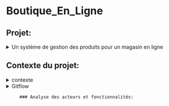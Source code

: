 ﻿# Boutique_En_Ligne
## Projet:

<details>
  <summary>Un système de gestion des produits pour un magasin en ligne</summary>
  Une entreprise de magasin en ligne souhaite gérer efficacement ses stocks de produit, ajuster les prix , permettre aux clients de faire des commandes et de répondre aux besoins des clients de manière rapide et précise.
  </details>
  
  ## Contexte du projet:
  
  <details>
  <summary>contexte</summary>
  Vous avez été chargé de développer un système de gestion des produits pour un magasin en ligne. L'objectif est de permettre aux propriétaires du magasin de gérer efficacement leur catalogue de produits, d'ajouter de nouveaux produits, de mettre à jour les informations existantes et de suivre les stocks. Voici un ensemble de fonctionnalités pour le système de gestion des produits :

**Gestion des catégories **:
Les propriétaires du magasin doivent pouvoir créer, modifier et supprimer des catégories de produits.
Chaque produit doit être associé à une ou plusieurs catégories pour une organisation facile du catalogue.

Ajout et modification de produits :
Les propriétaires du magasin doivent pouvoir ajouter de nouveaux produits en fournissant des détails tels que le nom, la description, les images, les prix, etc.
Ils doivent également pouvoir modifier les informations existantes pour mettre à jour les prix, les descriptions, les images, etc.

Gestion des variantes de produits :
Certains produits peuvent avoir des variantes, tels que différentes tailles, couleurs, options, etc.
Les propriétaires du magasin doivent pouvoir gérer ces variantes et spécifier les stocks disponibles pour chaque variante.

Gestion des stocks :
Le système doit permettre aux propriétaires du magasin de suivre les niveaux de stock de chaque produit.
Ils doivent pouvoir ajouter des stocks lorsqu'ils reçoivent de nouvelles livraisons et mettre à jour les quantités vendues.

​

Gestion des promotions et des remises :
Les propriétaires du magasin doivent pouvoir définir des promotions et des remises sur certains produits ou catégories.
Ils doivent pouvoir spécifier les dates de validité, les prix réduits, les conditions d'application, etc.

​

Gestion des avis et des évaluations :
Les clients doivent pouvoir laisser des avis et des évaluations sur les produits.
Les propriétaires du magasin doivent pouvoir afficher, gérer et répondre à ces avis.

Recherche et filtrage :
Le système doit permettre aux propriétaires du magasin de rechercher des produits par nom, catégorie, prix, etc.
Des options de filtrage avancées peuvent être fournies pour faciliter la navigation et la recherche des produits.

Gestion des commandes :
Le système doit être intégré à la gestion des commandes pour suivre les ventes de produits et ajuster les stocks en conséquence.

Ce système de gestion des produits permettra aux propriétaires du magasin de gérer efficacement leur catalogue en ligne, de suivre les stocks, d'ajuster les prix et de répondre aux besoins des clients de manière rapide et précise.

  </details>
  
  
<details>

<summary>Gitflow</summary>

### Mes branches

La branche Main est le miroir de ma production. Il est donc logique que l'on ne puisse y pousser nos modifications directement.

La branche develop centralise toutes les nouvelles fonctionnalités qui seront livrées dans la prochaine version. Ici, il va falloir se forcer à ne pas y faire de modifications directement.
  
Trois autres types de branches vont ensuite nous permettre de travailler :
 <details>
    <summary>feature</summary>
   Je développe des fonctionnalités

Je vais développer sur une branche de type feature.

git checkout -b feature/<nom> develop

Si je développe une nouvelle fonctionnalité, elle sera logiquement appliquée à la prochaine version : je crée de ce fait ma branche à partir de la branche develop.

Je commence ainsi à travailler à partir du code mis à jour pour la nouvelle version.

git checkout dev
git merge feature/<nom> --no-ff
git branch -d feature/<nom>

Lorsque j'ai fini mon travail, je rapatrie celui-ci sur la branche de développement et je supprime la branche feature qui est devenue obsolète.
  </details>
    <details>
      <summary>release</summary>
Je prépare une nouvelle version pour la mise en production

Je vais travailler sur une branche de type release.

git checkout -b release/<version> develop

Je crée la branche à partir de la branche develop, ainsi, je pourrais lancer mes tests et appliquer mes corrections pendant que mes collègues commencent déjà le développement de nouvelles fonctionnalités pour la version suivante.

git checkout dev
git merge release/<version> --no-ff

git checkout master
git merge release/<version> --no-ff
git tag <version>

git branch -d release/<version>

Lorsque tous mes tests sont passés avec succès et que ma nouvelle version est prête à être mise en production, je pousse tout sur la branche Main et je n’oublie pas d'appliquer mes corrections à la branche de développement.

Je crée aussi un tag sur le dernier commit de la branche de production avec mon numéro de version afin de m’y retrouver plus tard.

Et, enfin, je supprime la branche release car maintenant, elle ne sert plus à grand-chose.
   </details>
     <details> 
       <summary>hotfix</summary>
       Je corrige un bug en production

Je vais donc travailler sur une branche de type hotfix.

git checkout -b hotfix/<name> master

Pour ce cas particulier, je crée ma branche à partir du miroir de production. En effet, je ne veux pas que toutes les fonctionnalités de ma branche de développement se retrouvent en production lors d’une simple correction de bug.

git checkout dev
git merge hotfix/<name> --no-ff

git checkout master
git merge hotfix/<name> --no-ff
git tag <version>

git branch -d hotfix/<name>

Mon bug étant corrigé, je dois l’appliquer sur le dev et la prod. Une fois encore je versionne avec un tag sur la branche Main et je supprime la branche hotfix.
      </details>


</details>
       
         ### Analyse des acteurs et fonctionnalités:

